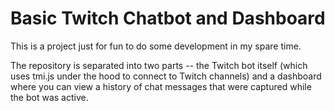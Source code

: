 # Basic Twitch Chatbot and Dashboard

This is a project just for fun to do some development in my spare time.

The repository is separated into two parts --  the Twitch bot itself (which uses tmi.js under the hood to connect to Twitch channels) and a dashboard where you can view a history of chat messages that were captured while the bot was active.
